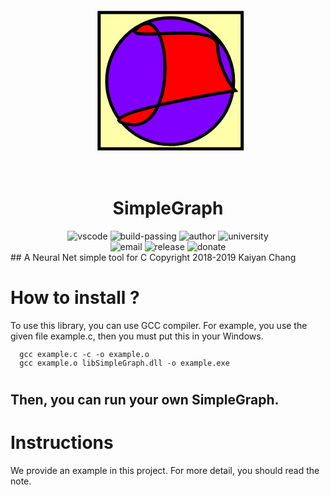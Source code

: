 <div align="center">
<svg width="320" height="320" xmlns="http://www.w3.org/2000/svg" xmlns:svg="http://www.w3.org/2000/svg" xmlns:xlink="http://www.w3.org/1999/xlink">
 <!-- Created with SVG-edit - http://svg-edit.googlecode.com/ -->
 <g>
  <g id="svg_5">
   <rect height="218.077" width="228.846" y="62.8459" x="49.8072" stroke-width="5" stroke="#000000" fill="#ffffaa" id="svg_1"/>
   <circle r="101.482" cy="172.637" cx="163.441" stroke-width="5" stroke="#000000" fill="#7f00ff" id="svg_3"/>
   <path d="m116.094009,83.901901c-48.925644,33.087646 121.52507,-10.527878 123.103073,31.583862c1.578613,42.111115 28.408478,72.190796 28.408478,72.190796c0,0 -250.941315,40.60733 -170.450714,54.143097c80.490692,13.535767 67.864792,-191.00531 18.939163,-157.917755z" stroke-width="5" stroke="#000000" fill="#ff0000" id="svg_4"/>
  </g>
 </g>
</svg>
  <h1>SimpleGraph</h1>
  <div>
    <img src="https://img.shields.io/badge/editer-vscode-blue.svg?&style=flat-square&logo=visual-studio-code" alt="vscode" />
    <img src="https://img.shields.io/badge/build-passing-green.svg?&style=flat-square&logo=github" alt="build-passing" />
    <img src="https://img.shields.io/badge/author-changkaiyan-blue.svg?&style=flat-square" alt="author" />
    <img src="https://img.shields.io/badge/university-uestc-red.svg?&style=flat-square" alt="university" />
    
  </div>
  <div>
    <img src="https://img.shields.io/badge/Email-changkaiyan@qq.com-yello.svg?&style=flat-square" alt="email" />
    <img src="https://img.shields.io/badge/release-beta v0.1-blue.svg?&style=flat-square&logo=github" alt="release" />
    <img src="https://img.shields.io/badge/donate-us-orange.svg?&style=flat-square" alt="donate" />
  </div>
</div>
## A Neural Net simple tool for C
Copyright 2018-2019 Kaiyan Chang

How to install ?
================================================================

To use this library, you can use GCC compiler.
For example, you use the given file example.c, then you must put this in your Windows.
```  shell
  gcc example.c -c -o example.o
  gcc example.o libSimpleGraph.dll -o example.exe
```
#

Then, you can run your own SimpleGraph.
----------------------------------------------------------------

Instructions
================================================================
 We provide an example in this project. For more detail, you should read the note.

 

